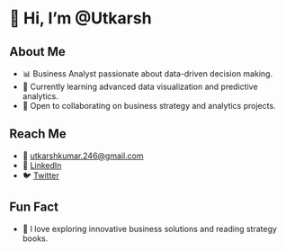 # 👋 Hi, I’m @Utkarsh

## About Me
- 📊 Business Analyst passionate about data-driven decision making.
- 🧠 Currently learning advanced data visualization and predictive analytics.
- 🤝 Open to collaborating on business strategy and analytics projects.

## Reach Me
- 📧 utkarshkumar.246@gmail.com
- 💼 [LinkedIn](https://www.linkedin.com/in/utkarshkumar246)
- 🐦 [Twitter](https://x.com/246Utkarshkumar)

## Fun Fact
- 🚀 I love exploring innovative business solutions and reading strategy books.
